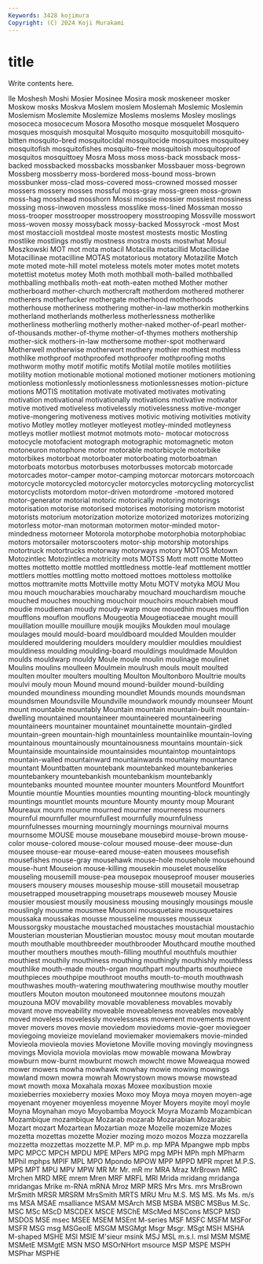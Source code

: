 ```yaml
---
Keywords: 3428 kojimura
Copyright: (C) 2024 Koji Murakami
---
```


# title

Write contents here.



lle Moshesh Moshi Mosier Mosinee
Mosira mosk moskeneer mosker Moskow mosks Moskva Moslem moslem Moslemah
Moslemic Moslemin Moslemism Moslemite Moslemize Moslems moslems Mosley moslings mosoceca
mosocecum Mosora Mosotho mosque mosquelet Mosquero mosques mosquish mosquital Mosquito
mosquito mosquitobill mosquito-bitten mosquito-bred mosquitocidal mosquitocide mosquitoes mosquitoey mosquitofish mosquitofishes
mosquito-free mosquitoish mosquitoproof mosquitos mosquittoey Mosra Moss moss moss-back mossback
moss-backed mossbacked mossbacks mossbanker Mossbauer moss-begrown Mossberg mossberry moss-bordered moss-bound
moss-brown mossbunker moss-clad moss-covered moss-crowned mossed mosser mossers mossery mosses
mossful moss-gray moss-green moss-grown moss-hag mosshead mosshorn Mossi mossie mossier
mossiest mossiness mossing moss-inwoven mossless mosslike moss-lined Mossman mosso moss-trooper
mosstrooper mosstroopery mosstrooping Mossville mosswort moss-woven mossy mossyback mossy-backed Mossyrock
-most Most most mostaccioli mostdeal moste mostest mostests mostic Mosting
mostlike mostlings mostly mostness mostra mosts mostwhat Mosul Moszkowski MOT
mot mota motacil Motacilla motacillid Motacillidae Motacillinae motacilline MOTAS motatorious
motatory Motazilite Motch mote moted mote-hill motel moteless motels moter
motes motet motets motettist motetus motey Moth moth mothball moth-balled
mothballed mothballing mothballs moth-eat moth-eaten mothed Mother mother motherboard mother-church
mothercraft motherdom mothered motherer motherers motherfucker mothergate motherhood motherhoods motherhouse
motheriness mothering mother-in-law motherkin motherkins motherland motherlands motherless motherlessness motherlike
motherliness motherling motherly mother-naked mother-of-pearl mother-of-thousands mother-of-thyme mother-of-thymes mothers mothership
mother-sick mothers-in-law mothersome mother-spot motherward Motherwell motherwise motherwort mothery mothier
mothiest mothless mothlike mothproof mothproofed mothproofer mothproofing moths mothworm mothy
motif motific motifs Motilal motile motiles motilities motility motion motionable
motional motioned motioner motioners motioning motionless motionlessly motionlessness motionlessnesses motion-picture
motions MOTIS motitation motivate motivated motivates motivating motivation motivational motivationally
motivations motivative motivator motive motived motiveless motivelessly motivelessness motive-monger motive-mongering
motiveness motives motivic motiving motivities motivity motivo Motley motley motleyer
motleyest motley-minded motleyness motleys motlier motliest motmot motmots moto- motocar
motocross motocycle motofacient motograph motographic motomagnetic moton motoneuron motophone motor
motorable motorbicycle motorbike motorbikes motorboat motorboater motorboating motorboatman motorboats motorbus
motorbuses motorbusses motorcab motorcade motorcades motor-camper motor-camping motorcar motorcars motorcoach
motorcycle motorcycled motorcycler motorcycles motorcycling motorcyclist motorcyclists motordom motor-driven motordrome
-motored motored motor-generator motorial motoric motorically motoring motorings motorisation motorise
motorised motorises motorising motorism motorist motorists motorium motorization motorize motorized
motorizes motorizing motorless motor-man motorman motormen motor-minded motor-mindedness motorneer Motorola
motorphobe motorphobia motorphobiac motors motorsailer motorscooters motor-ship motorship motorships motortruck
motortrucks motorway motorways motory MOTOS Motown Motozintlec Motozintleca motricity mots
MOTSS Mott mott motte Motteo mottes mottetto mottle mottled mottledness
mottle-leaf mottlement mottler mottlers mottles mottling motto mottoed mottoes mottoless
mottolike mottos mottramite motts Mottville motty Motu MOTV motyka MOU
Mou mou mouch moucharabies moucharaby mouchard mouchardism mouche mouched mouches
mouching mouchoir mouchoirs mouchrabieh moud moudie moudieman moudy moudy-warp moue
mouedhin moues moufflon moufflons mouflon mouflons Mougeotia Mougeotiaceae mought mouill
mouillation mouille mouillure moujik moujiks Moukden moul moulage moulages mould
mould-board mouldboard moulded Moulden moulder mouldered mouldering moulders mouldery mouldier
mouldies mouldiest mouldiness moulding moulding-board mouldings mouldmade Mouldon moulds mouldwarp
mouldy Moule moule moulin moulinage moulinet Moulins moulins moulleen Moulmein
moulrush mouls moult moulted moulten moulter moulters moulting Moulton Moultonboro
Moultrie moults moulvi mouly moun Mound mound mound-builder mound-building mounded
moundiness mounding moundlet Mounds mounds moundsman moundsmen Moundsville Moundville moundwork
moundy mounseer Mount mount mountable mountably Mountain mountain mountain-built mountain-dwelling
mountained mountaineer mountaineered mountaineering mountaineers mountainer mountainet mountainette mountain-girdled mountain-green
mountain-high mountainless mountainlike mountain-loving mountainous mountainously mountainousness mountains mountain-sick Mountainside
mountainside mountainsides mountaintop mountaintops mountain-walled mountainward mountainwards mountainy mountance mountant
Mountbatten mountebank mountebanked mountebankeries mountebankery mountebankish mountebankism mountebankly mountebanks mounted
mountee mounter mounters Mountford Mountfort Mountie mountie Mounties mounties mounting
mounting-block mountingly mountings mountlet mounts mounture Mounty mounty moup Mourant
Moureaux mourn mourne mourned mourner mourneress mourners mournful mournfuller mournfullest
mournfully mournfulness mournfulnesses mourning mourningly mournings mournival mourns mournsome MOUSE
mouse mousebane mousebird mouse-brown mouse-color mouse-colored mouse-colour moused mouse-deer mouse-dun
mousee mouse-ear mouse-eared mouse-eaten mousees mousefish mousefishes mouse-gray mousehawk mouse-hole
mousehole mousehound mouse-hunt Mouseion mouse-killing mousekin mouselet mouselike mouseling mousemill
mouse-pea mousepox mouseproof mouser mouseries mousers mousery mouses mouseship mouse-still
mousetail mousetrap mousetrapped mousetrapping mousetraps mouseweb mousey Mousie mousier mousiest
mousily mousiness mousing mousingly mousings mousle mouslingly mousme mousmee Mousoni
mousquetaire mousquetaires moussaka moussakas mousse mousseline mousses mousseux Moussorgsky moustache
moustached moustaches moustachial moustachio Mousterian mousterian Moustierian moustoc mousy mout
moutan moutarde mouth mouthable mouthbreeder mouthbrooder Mouthcard mouthe mouthed mouther
mouthers mouthes mouth-filling mouthful mouthfuls mouthier mouthiest mouthily mouthiness mouthing
mouthingly mouthishly mouthless mouthlike mouth-made mouth-organ mouthpart mouthparts mouthpiece mouthpieces
mouthpipe mouthroot mouths mouth-to-mouth mouthwash mouthwashes mouth-watering mouthwatering mouthwise mouthy
moutler moutlers Mouton mouton moutoneed moutonnee moutons mouzah mouzouna MOV
movability movable movableness movables movably movant move moveability moveable moveableness
moveables moveably moved moveless movelessly movelessness movement movements movent mover
movers moves movie moviedom moviedoms movie-goer moviegoer moviegoing movieize movieland
moviemaker moviemakers movie-minded Movieola movieola movies Movietone Moville moving movingly
movingness movings Moviola moviola moviolas mow mowable mowana Mowbray mowburn
mow-burnt mowburnt mowch mowcht mowe Moweaqua mowed mower mowers mowha
mowhawk mowhay mowie mowing mowings mowland mown mowra mowrah Mowrystown
mows mowse mowstead mowt mowth moxa Moxahala moxas Moxee moxibustion
moxie moxieberries moxieberry moxies Moxo moy Moya moya moyen moyen-age
moyenant moyener moyenless moyenne Moyer Moyers moyite moyl moyle Moyna
Moynahan moyo Moyobamba Moyock Moyra Mozamb Mozambican Mozambique mozambique Mozarab
mozarab Mozarabian Mozarabic Mozart mozart Mozartean Mozartian moze Mozelle mozemize
Mozes mozetta mozettas mozette Mozier mozing mozo mozos Mozza mozzarella
mozzetta mozzettas mozzette M.P. MP m.p. mp MPA Mpangwe mpb
mpbs MPC MPCC MPCH MPDU MPE MPers MPG mpg MPH
MPh mph MPharm MPhil mphps MPIF MPL MPO Mpondo MPOW
MPP MPPD MPR mpret M.P.S. MPS MPT MPU MPV MPW
MR Mr Mr. mR mr MRA Mraz MrBrown MRC Mrchen
MRD MRE mrem Mren MRF MRFL MRI Mrida mridang mridanga
mridangas Mrike m-RNA mRNA Mroz MRP MRS Mrs Mrs. mrs
MrsBrown MrSmith MRSR MRSRM MrsSmith MRTS MRU Mru M.S. MS
MS. Ms Ms. m/s ms MSA MSAE msalliance MSAM MSArch
MSB MSBA MSBC MSBus M.Sc. MSC MSc MScD MSCDEX MSCE
MSChE MScMed MSCons MSCP MSD MSDOS MSE msec MSEE MSEM
MSEnt M-series MSF MSFC MSFM MSFor MSFR MSG msg MSGeolE
MSGM MSGMgt Msgr Msgr. MSgt MSH MSHA M-shaped MSHE MSI
MSIE M'sieur msink MSJ MSL m.s.l. msl MSM MSME MSMetE
MSMgtE MSN MSO MSOrNHort msource MSP MSPE MSPH MSPhar MSPHE

